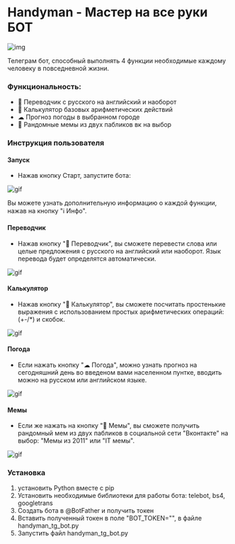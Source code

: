# Handyman - Мастер на все руки БОТ
![img](https://sun9-42.userapi.com/impg/aHD7Z2jACasha6xtF7RSveOfc5ilNNtXcN-a1g/-lZOwhK5SgE.jpg?size=450x130&quality=96&sign=46cdf7e45350c373595ed8307e6578bb&type=album)

Телеграм бот, способный выполнять 4 функции необходимые каждому человеку в повседневной жизни.

### Функциональность:
* 💬 Переводчик с русского на английский и наоборот
* 🔢 Калькулятор базовых арифметических действий
* ☁ Прогноз погоды в выбранном городе
* 🐸 Рандомные мемы из двух пабликов вк на выбор


### Инструкция пользователя

#### Запуск
* Нажав кнопку Старт, запустите бота:
  
![gif](https://psv4.userapi.com/c909328/u186758576/docs/d48/75485d1d9475/start_cut_gif.gif?extra=1DtCg-nqEB4jv4XEfJv87bGAML6D8uDa8YanMN9ZU3TCJaYh6Ga00BnOr7Zd5t53GQP1IFoFeAOrH0ifD-1YsLlPamlXVceSp0kswXAtQTAoCAmRJnstse136w2YtW9SYA6T8rhnQNUAM_X5mUWWF5pFow)

Вы можете узнать дополнительную информацию о каждой функции, нажав на кнопку "ℹ Инфо".

#### Переводчик
* Нажав кнопку "💬 Переводчик", вы сможете перевести слова или целые предложения с русского на английский или наоборот. Язык перевода будет определятся автоматически.

![gif](https://psv4.userapi.com/c909328/u186758576/docs/d32/00f4553279e8/trans_gif.gif?extra=WchvaII4plQlVqplrCPUJ2BMzd995-QlQpbyRs-wDeZmrAk7OWrKewSNflpKWVaNX_yyfvBKuco4gTdmh5_7DSDC6akigeN5B7h0ARDsrEXF-uQNluI3CvUjmkIDh4a3HIyyAx41gsl3bkaDb-VK8EcIAw)

#### Калькулятор
* Нажав кнопку "🔢 Калькулятор", вы сможете посчитать простенькие выражения с использованием простых арифметических операций: (+-/*) и скобок.

![gif](https://psv4.userapi.com/c237331/u186758576/docs/d37/ee954692c74c/calc_gif.gif?extra=Xl_Ko4XRtjY5U917T_WaGjYvwLXrY7dLRhPJedOI10c9Li4FQeR-hWn1RdkBl6pzqduRRSHflG7PonO9TMIY1I3lCRpa2z-RuOCKA3IJvcgyPbCpu1HUq7HQG7a1_REmABI8BmY5_uc12HbojsNWAK9cNQ)

#### Погода
* Если нажать кнопку "☁ Погода", можно узнать прогноз на сегодняшний день во введеном вами населенном пунтке, вводить можно на русском или английском языке.

![gif](https://psv4.userapi.com/c237331/u186758576/docs/d26/eb95a0360ded/weather_gif.gif?extra=JxXL_fkGsKN5qW_f6UEAxdrVeKKCmb5wop13A6MAq8BQmRY0iXe2WQnn7lFpIQNIF3sYHWcrVwOLA3MZ-d6x8_39IBG50XyBqPlo8CrGGVxS8mAJ4s2sjQOfbV_Ua2knaLhLvpg4h6gmRAj6NQri5uvuCw)

#### Мемы
* Если же нажать на кнопку "🐸 Мемы", вы сможете получить рандомный мем из двух пабликов в социальной сети "Вконтакте" на выбор: "Мемы из 2011" или "IT мемы".

![gif](https://psv4.userapi.com/c237331/u186758576/docs/d23/39c479a76bb5/memes_gif.gif?extra=fPtSHbzXDSB3bS73pLosY91rMbIxMANA5hszN5XEs_5p9u0mTXO49yFZapkNVM1eQ8VQdAY4dP63pd7jCwaGPNZHRb-xj9K9vXXzET19yhjkL3TNU1qO7SbAG_TCW6tymzsD2uYUSY-tmQ055-jpd0HDRg)

### Установка

1. установить Python вместе с pip
2. Установить необходимые библиотеки для работы бота: telebot, bs4, googletrans
3. Создать бота в @BotFather и получить токен
4. Вставить полученный токен в поле "BOT_TOKEN="", в файле handyman_tg_bot.py
5. Запустить файл handyman_tg_bot.py
